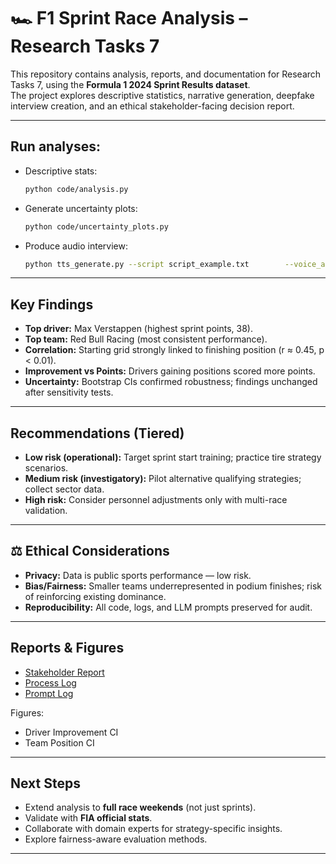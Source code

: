 # 🏎️ F1 Sprint Race Analysis – Research Tasks 7

This repository contains analysis, reports, and documentation for Research Tasks 7, using the **Formula 1 2024 Sprint Results dataset**.  
The project explores descriptive statistics, narrative generation, deepfake interview creation, and an ethical stakeholder-facing decision report.

---

## **Run analyses:**
   - Descriptive stats:
     ```bash
     python code/analysis.py
     ```
   - Generate uncertainty plots:
     ```bash
     python code/uncertainty_plots.py
     ```
   - Produce audio interview:
     ```bash
     python tts_generate.py --script script_example.txt        --voice_a en-US-JennyNeural --voice_b en-GB-RyanNeural        --out outputs/interview_mix.mp3
     ```

---

## Key Findings
- **Top driver:** Max Verstappen (highest sprint points, 38).  
- **Top team:** Red Bull Racing (most consistent performance).  
- **Correlation:** Starting grid strongly linked to finishing position (r ≈ 0.45, p < 0.01).  
- **Improvement vs Points:** Drivers gaining positions scored more points.  
- **Uncertainty:** Bootstrap CIs confirmed robustness; findings unchanged after sensitivity tests.  

---

## Recommendations (Tiered)
- **Low risk (operational):** Target sprint start training; practice tire strategy scenarios.  
- **Medium risk (investigatory):** Pilot alternative qualifying strategies; collect sector data.  
- **High risk:** Consider personnel adjustments only with multi-race validation.  

---

## ⚖️ Ethical Considerations
- **Privacy:** Data is public sports performance — low risk.  
- **Bias/Fairness:** Smaller teams underrepresented in podium finishes; risk of reinforcing existing dominance.  
- **Reproducibility:** All code, logs, and LLM prompts preserved for audit.  

---

## Reports & Figures
- [Stakeholder Report](report/stakeholder_report.md)  
- [Process Log](logs/process_log.md)  
- [Prompt Log](logs/prompt_log.md)  

Figures:  
- Driver Improvement CI
- Team Position CI

---

## Next Steps
- Extend analysis to **full race weekends** (not just sprints).  
- Validate with **FIA official stats**.  
- Collaborate with domain experts for strategy-specific insights.  
- Explore fairness-aware evaluation methods.  

---
